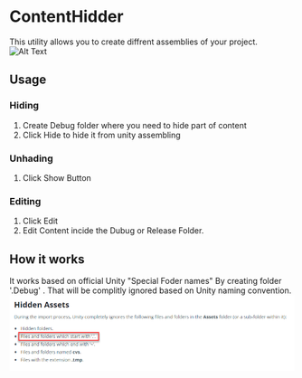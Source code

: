 # ContentHidder
This utility allows you to create diffrent assemblies of your project.
![Alt Text](https://media.giphy.com/media/LP6gJNA1LOMyHxqMlL/giphy.gif)

## Usage

### Hiding
1. Create Debug folder where you need to hide part of content 
2. Click Hide to hide it from unity assembling 

### Unhading
1. Click Show Button

### Editing
1. Click Edit
2. Edit Content incide the Dubug or Release Folder.


## How it works 
It works based on official Unity "Special Foder names"
By creating folder '.Debug' .
That will be complitly ignored based on Unity naming convention.
![Alt Text](https://github.com/ComanGames/ContentHidder/blob/master/UnityScreenShot.png)
